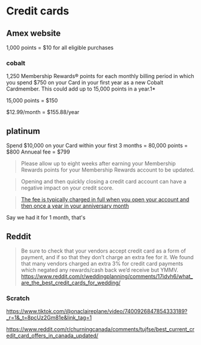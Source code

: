 # Credit cards

## Amex website

1,000 points = $10 for all eligible purchases
### cobalt

1,250 Membership Rewards® points for each monthly billing period in which you spend $750 on your Card in your first year as a new Cobalt Cardmember. This could add up to 15,000 points in a year.1*

15,000 points = $150

$12.99/month =   $155.88/year

## platinum

Spend $10,000 on your Card within your first 3 months = 80,000 points = $800
Annueal fee = $799

> Please allow up to eight weeks after earning your Membership Rewards points for your Membership Rewards account to be updated.

> Opening and then quickly closing a credit card account can have a negative impact on your credit score.

> [The fee is typically charged in full when you open your account and then once a year in your anniversary month](https://www.americanexpress.com/en-us/credit-cards/credit-intel/what-is-a-credit-card-annual-fee/)

Say we had it for 1 month, that's 

## Reddit

> Be sure to check that your vendors accept credit card as a form of payment, and if so that they don’t charge an extra fee for it. We found that many vendors charged an extra 3% for credit card payments which negated any rewards/cash back we’d receive but YMMV. https://www.reddit.com/r/weddingplanning/comments/17idvh6/what_are_the_best_credit_cards_for_wedding/

### Scratch

https://www.tiktok.com/@onaclaireplane/video/7400926847854333189?_r=1&_t=8pcUz2Gm81e&link_tag=1


https://www.reddit.com/r/churningcanada/comments/tujfse/best_current_credit_card_offers_in_canada_updated/


